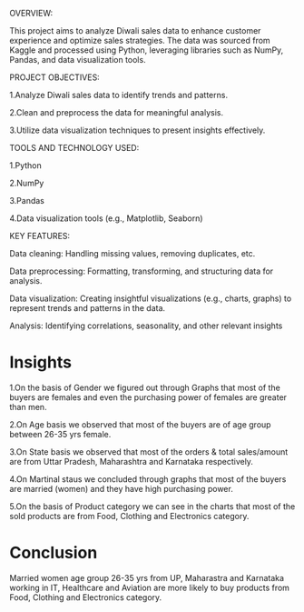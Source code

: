 OVERVIEW:

This project aims to analyze Diwali sales data to enhance customer experience and optimize sales strategies. The data was sourced from Kaggle and processed using Python, leveraging libraries such as NumPy, Pandas, and data visualization tools.

PROJECT OBJECTIVES:

1.Analyze Diwali sales data to identify trends and patterns.

2.Clean and preprocess the data for meaningful analysis.

3.Utilize data visualization techniques to present insights effectively.

TOOLS AND TECHNOLOGY USED:

1.Python

2.NumPy

3.Pandas

4.Data visualization tools (e.g., Matplotlib, Seaborn)

KEY FEATURES:

Data cleaning: Handling missing values, removing duplicates, etc.

Data preprocessing: Formatting, transforming, and structuring data for analysis.

Data visualization: Creating insightful visualizations (e.g., charts, graphs) to represent trends and patterns in the data.

Analysis: Identifying correlations, seasonality, and other relevant insights

# Insights

1.On the basis of Gender we figured out through Graphs that most of the buyers are females and even the purchasing power of females are greater than men.

2.On Age basis we observed that most of the buyers are of age group between 26-35 yrs female.

3.On State basis we observed that most of the orders & total sales/amount are from Uttar Pradesh, Maharashtra and Karnataka respectively.

4.On Martinal staus we concluded through graphs that most of the buyers are married (women) and they have high purchasing power.

5.On the basis of Product category we can see in the charts that most of the sold products are from Food, Clothing and Electronics category.

# Conclusion

Married women age group 26-35 yrs from UP, Maharastra and Karnataka working in IT, Healthcare and Aviation are more likely to buy products from Food, Clothing and Electronics category.
